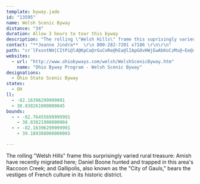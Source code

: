 ```yaml
---
template: byway.jade
id: "13595"
name: Welsh Scenic Byway
distance: "34"
duration: Allow 3 hours to tour this byway
description: "The rolling \"Welsh Hills\" frame this suprisingly varied rural treasure: Amish have recently migrated here; Daniel Boone hunted and trapped in Raccoon Creek; and the city of Gallipolis bears the vestiges of French culture in its historic district."
contact: "**Jeanne Jindra**  \r\n 800-282-7201 x7186 \r\n\r\n"
path: "cr`lFxsntNH|CItPi@ld@KpCo@rGuCnRe@hEa@lIApGOvHWjEwAbKoCzMs@~Ee@xGYnGI`RUtEg@xFeBbOY~EKvFF`IfC|kAEtF]hHeAvIqC~Nw@pFCfLRhMOhE}@vFc@bE_@jJItIr@bQ~K|aC?~LYnJm@nHu@dGcEdVgDbTuIpf@aChKeNzi@}AlIsAlLsE`j@wEtg@mBzQcBfM_B`JqIfi@iAfJcAzKkCnj@cA~IcAhFaI~[}GhXcBxFiCxFiA`BaDdDeDxBmX|NaHxEaGnE}EfEkJjJyClDcF|GcD|EmEnHgDlGwJtSuItRiFdK{CvHcGbMo@lC_ArF}A`KcAtIsBfN_@McACuP~@kJ\\\\fBXl@bDfDnA~BfG|QbClInA~E~@tFXtCrChb@pD`k@nDrg@l@nKbArLj@jNE~G_AzMs@lFwBzHaA~CqBzE{ArCsB~C}e@`o@kKzK}IfIwBfCmBlC_FhJiNt^cHnQcCpFsA~ByD`GkEjFyErEgFxDsF~C{F`CgGfBiGdAmSfBqHdB}Bx@uDlBmDzBeOnMqB|AiDpBsD|AyDjA{Dr@s[dDcBXsD~@gDpAiDfBk~@bn@kGxDcFlDiFlEcCzCwBjDmBrD_B`EaExLyFhOsBtDcCpDmC`DuCnCgj@j_@}DbDsCtCqBjCoBhDoBjEcBhE}G`TsBfFsAfCoM`R_BdDy@tBoAlFyK`k@uA`GiAvCcAlByC`Egh@jd@_DxCmEfF}D|Fca@lp@yDzF{K`RyCrGcCbHsC`LuN`o@iBrGgE|K}EfJsEpGgCzCiw@fx@mEhD{XbPiIxFgB|AmJbK{DrFgEtHae@v~@{KhQyOhT}Wx_@g[fc@yAbC{EfGuB~BoMvLo@^aH~FcD~AgCCyEaAcA`NmCfl@aAtc@V~B^`APvAn@nC^|@zAtB{NxS_ByBo@k@oA]i@?aGp@sA^_BR_A?_NxA}@^yQ`EyDbBqFzCiA^oGzFqDxCgHxEsDlByQtGaJpDsFzCyPfL_OzIig@pWuFjDmH`GyBxAsAZaN~@?x@O|AsDbR_@`DgEzMcBrDcAxAiArAwHxG{\\lXcXhYuFdF{BfBoLrGsCfBwDtD_B~BmZfi@iBjEi@jBc@nBo@hIy@xN_@xEUxAy@xCmAhCm@|@eBlByDlBsBl@eK|B{LzCiA`@wCjB_Ax@_BfBs@jAuA~CcArD]`C{BbXq@`GiAfGuA~EgBzDqBpDqQxT}I`McHtIaE~F_DtCyA|@cDtAsMjD_Er@iO~DyAj@cDnBmAfAeAnAaHdJeAdAcCjBaC~@_Cr@iC\\wXz@cDj@iA^}Ar@yBrAyAxAsAfB_BvCmCzG{IjWoAdCoB`CaCfBwLdGyJtGiDpBmFlCi`@hOeEfCcEpDkBzBaBfCmErI_Nj[kJbSwFbM"
websites: 
  - url: "http://www.ohiobyways.com/welsh/WelshScenicByway.htm"
    name: "Ohio Byway Program - Welsh Scenic Byway"
designations: 
  - Ohio State Scenic Byway
states: 
  - OH
ll: 
  - -82.16396299999991
  - 38.838261000000045
bounds: 
  - - -82.76455699999991
    - 38.83821900000004
  - - -82.16396299999991
    - 39.189388000000065

---
```


The rolling "Welsh Hills" frame this surprisingly varied rural
treasure: Amish have recently migrated here; Daniel Boone hunted and trapped in this area's Raccoon Creek; and Gallipolis, also known as the "City of Gauls," bears the vestiges of French culture in its historic district.  
